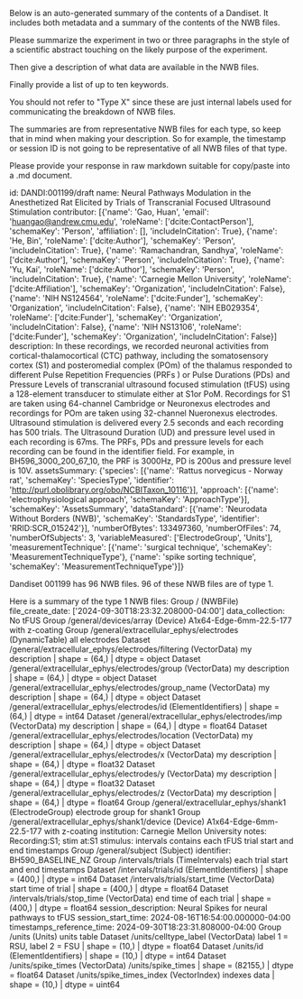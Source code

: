 
Below is an auto-generated summary of the contents of a Dandiset. It includes both metadata and a summary of the contents of the NWB files.

Please summarize the experiment in two or three paragraphs in the style of a scientific abstract touching on the likely purpose of the experiment.

Then give a description of what data are available in the NWB files.

Finally provide a list of up to ten keywords.

You should not refer to "Type X" since these are just internal labels used for communicating the breakdown of NWB files.

The summaries are from representative NWB files for each type, so keep that in mind when making your description. So for example, the timestamp or session ID is not going to be representative of all NWB files of that type.

Please provide your response in raw markdown suitable for copy/paste into a .md document.


id: DANDI:001199/draft
name: Neural Pathways Modulation in the Anesthetized Rat Elicited by Trials of Transcranial Focused Ultrasound Stimulation
contributor: [{'name': 'Gao, Huan', 'email': 'huangao@andrew.cmu.edu', 'roleName': ['dcite:ContactPerson'], 'schemaKey': 'Person', 'affiliation': [], 'includeInCitation': True}, {'name': 'He, Bin', 'roleName': ['dcite:Author'], 'schemaKey': 'Person', 'includeInCitation': True}, {'name': 'Ramachandran, Sandhya', 'roleName': ['dcite:Author'], 'schemaKey': 'Person', 'includeInCitation': True}, {'name': 'Yu, Kai', 'roleName': ['dcite:Author'], 'schemaKey': 'Person', 'includeInCitation': True}, {'name': 'Carnegie Mellon University', 'roleName': ['dcite:Affiliation'], 'schemaKey': 'Organization', 'includeInCitation': False}, {'name': 'NIH NS124564', 'roleName': ['dcite:Funder'], 'schemaKey': 'Organization', 'includeInCitation': False}, {'name': 'NIH EB029354', 'roleName': ['dcite:Funder'], 'schemaKey': 'Organization', 'includeInCitation': False}, {'name': 'NIH NS13106', 'roleName': ['dcite:Funder'], 'schemaKey': 'Organization', 'includeInCitation': False}]
description: In these recordings, we recorded neuronal activities from cortical-thalamocortical (CTC) pathway, including the somatosensory cortex (S1) and posteromedial complex (POm) of the thalamus responded to different Pulse Repetition Frequencies (PRFs ) or Pulse Durations (PDs) and Pressure Levels of transcranial ultrasound focused stimulation (tFUS) using a 128-element transducer to stimulate either at S1or PoM.  Recordings for S1 are taken using 64-channel Cambridge or Neuronexus electrodes and recordings for POm are taken using 32-channel Nueronexus electrodes. Ultrasound stimulation is delivered every 2.5 seconds and each recording has 500 trials. The Ultrasound Duration (UD) and pressure level used in each recording is 67ms. The PRFs, PDs and pressure levels for each recording can be found in the identifier field. For example, in BH596_3000_200_67_10, the PRF is 3000Hz, PD is 200us and pressure level is 10V. 
assetsSummary: {'species': [{'name': 'Rattus norvegicus - Norway rat', 'schemaKey': 'SpeciesType', 'identifier': 'http://purl.obolibrary.org/obo/NCBITaxon_10116'}], 'approach': [{'name': 'electrophysiological approach', 'schemaKey': 'ApproachType'}], 'schemaKey': 'AssetsSummary', 'dataStandard': [{'name': 'Neurodata Without Borders (NWB)', 'schemaKey': 'StandardsType', 'identifier': 'RRID:SCR_015242'}], 'numberOfBytes': 133497360, 'numberOfFiles': 74, 'numberOfSubjects': 3, 'variableMeasured': ['ElectrodeGroup', 'Units'], 'measurementTechnique': [{'name': 'surgical technique', 'schemaKey': 'MeasurementTechniqueType'}, {'name': 'spike sorting technique', 'schemaKey': 'MeasurementTechniqueType'}]}

Dandiset 001199 has 96 NWB files.
96 of these NWB files are of type 1.


Here is a summary of the type 1 NWB files:
  Group / (NWBFile) 
  file_create_date: ['2024-09-30T18:23:32.208000-04:00']
  data_collection: No tFUS
  Group /general/devices/array (Device) A1x64-Edge-6mm-22.5-177 with z-coating
  Group /general/extracellular_ephys/electrodes (DynamicTable) all electrodes
  Dataset /general/extracellular_ephys/electrodes/filtering (VectorData) my description | shape = (64,) | dtype = object
  Dataset /general/extracellular_ephys/electrodes/group (VectorData) my description | shape = (64,) | dtype = object
  Dataset /general/extracellular_ephys/electrodes/group_name (VectorData) my description | shape = (64,) | dtype = object
  Dataset /general/extracellular_ephys/electrodes/id (ElementIdentifiers)  | shape = (64,) | dtype = int64
  Dataset /general/extracellular_ephys/electrodes/imp (VectorData) my description | shape = (64,) | dtype = float64
  Dataset /general/extracellular_ephys/electrodes/location (VectorData) my description | shape = (64,) | dtype = object
  Dataset /general/extracellular_ephys/electrodes/x (VectorData) my description | shape = (64,) | dtype = float32
  Dataset /general/extracellular_ephys/electrodes/y (VectorData) my description | shape = (64,) | dtype = float32
  Dataset /general/extracellular_ephys/electrodes/z (VectorData) my description | shape = (64,) | dtype = float64
  Group /general/extracellular_ephys/shank1 (ElectrodeGroup) electrode group for shank1
  Group /general/extracellular_ephys/shank1/device (Device) A1x64-Edge-6mm-22.5-177 with z-coating
  institution: Carnegie Mellon University
  notes: Recording:S1; stim at:S1
  stimulus: intervals contains each tFUS trial start and end timestamps
  Group /general/subject (Subject) 
  identifier: BH590_BASELINE_NZ
  Group /intervals/trials (TimeIntervals) each trial start and end timestamps
  Dataset /intervals/trials/id (ElementIdentifiers)  | shape = (400,) | dtype = int64
  Dataset /intervals/trials/start_time (VectorData) start time of trial | shape = (400,) | dtype = float64
  Dataset /intervals/trials/stop_time (VectorData) end time of each trial | shape = (400,) | dtype = float64
  session_description: Neural Spikes for neural pathways to tFUS
  session_start_time: 2024-08-16T16:54:00.000000-04:00
  timestamps_reference_time: 2024-09-30T18:23:31.808000-04:00
  Group /units (Units) units table
  Dataset /units/celltype_label (VectorData) label 1 = RSU, label 2 = FSU | shape = (10,) | dtype = float64
  Dataset /units/id (ElementIdentifiers)  | shape = (10,) | dtype = int64
  Dataset /units/spike_times (VectorData) /units/spike_times | shape = (82155,) | dtype = float64
  Dataset /units/spike_times_index (VectorIndex) indexes data | shape = (10,) | dtype = uint64
